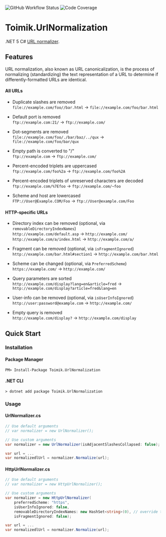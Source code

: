 ![GitHub Workflow Status](https://img.shields.io/github/workflow/status/toimik/UrlNormalization/CI)
![Code Coverage](https://img.shields.io/endpoint?url=https://gist.githubusercontent.com/nurhafiz/e5f4b0c6225c1f67a4ad6d231dcf3ec5/raw/UrlNormalization-coverage.json)

# Toimik.UrlNormalization

.NET 5 C# [URL normalizer](https://en.wikipedia.org/wiki/URI_normalization).

## Features

URL normalization, also known as URL canonicalization, is the process of normalizing (standardizing) the text representation
of a URL to determine if differently-formatted URLs are identical.

#### All URLs

- Duplicate slashes are removed  
  `file://example.com/foo//bar.html` &#8594; `file://example.com/foo/bar.html`

- Default port is removed  
  `ftp://example.com:21/` &#8594; `ftp://example.com/`

- Dot-segments are removed  
  `file://example.com/foo/./bar/baz/../qux` &#8594; `file://example.com/foo/bar/qux`

- Empty path is converted to "/"  
  `ftp://example.com` &#8594; `ftp://example.com/`

- Percent-encoded triplets are uppercased  
  `ftp://example.com/foo%2a` &#8594; `ftp://example.com/foo%2A`

- Percent-encoded triplets of unreserved characters are decoded  
  `ftp://example.com/%7Efoo` &#8594; `ftp://example.com/~foo`

- Scheme and host are lowercased  
  `FTP://User@Example.COM/Foo` &#8594; `ftp://User@example.com/Foo`
  
#### HTTP-specific URLs

- Directory index can be removed (optional, via `removableDirectoryIndexNames`)  
  `http://example.com/default.asp` &#8594; `http://example.com/`  
  `http://example.com/a/index.html` &#8594; `http://example.com/a/`

- Fragment can be removed (optional, via `isFragmentIgnored`)  
  `http://example.com/bar.html#section1` &#8594; `http://example.com/bar.html`

- Scheme can be changed (optional, via `PreferredScheme`)  
  `https://example.com/` &#8594; `http://example.com/`

- Query parameters are sorted  
  `http://example.com/display?lang=en&article=fred` &#8594; `http://example.com/display?article=fred&lang=en`

- User-info can be removed (optional, via `isUserInfoIgnored`)  
  `http://user:password@example.com` &#8594; `http://example.com/`

- Empty query is removed  
  `http://example.com/display?` &#8594; `http://example.com/display`


## Quick Start

### Installation

#### Package Manager

```command
PM> Install-Package Toimik.UrlNormalization
```

#### .NET CLI

```command
> dotnet add package Toimik.UrlNormalization
```

### Usage

#### UrlNormalizer.cs

```c# 
// Use default arguments
// var normalizer = new UrlNormalizer();

// Use custom arguments
var normalizer = new UrlNormalizer(isAdjacentSlashesCollapsed: false);

var url = ...
var normalizedlUrl = normalizer.Normalize(url);
```

#### HttpUrlNormalizer.cs

```c# 
// Use default arguments
// var normalizer = new HttpUrlNormalizer();

// Use custom arguments
var normalizer = new HttpUrlNormalizer(
    preferredScheme: "https",
    isUserInfoIgnored: false,
    removableDirectoryIndexNames: new HashSet<string>(0), // override the default
    isFragmentIgnored: false);

var url = ...
var normalizedlUrl = normalizer.Normalize(url);
```